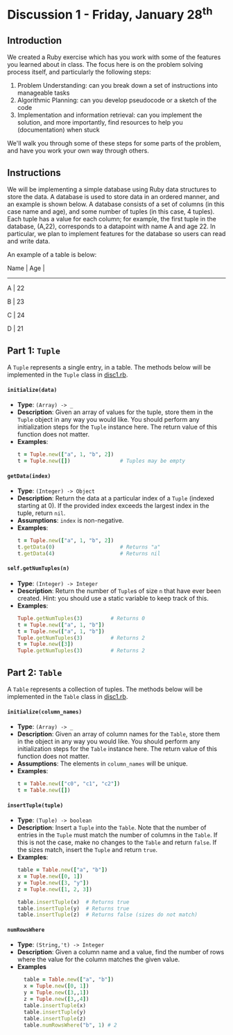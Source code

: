 # Discussion 1 - Friday, January 28<sup>th</sup>
 

## Introduction

We created a Ruby exercise which has you work with some of the features you learned about in class. The focus here is on the problem solving process itself, and particularly the following steps: 


1. Problem Understanding: can you break down a set of instructions into manageable tasks
2. Algorithmic Planning: can you develop pseudocode or a sketch of the code 
3. Implementation and information retrieval: can you implement the solution, and more importantly, find resources to help you (documentation) when stuck

We'll walk you through some of these steps for some parts of the problem, and have you work your own way through others. 

## Instructions

We will be implementing a simple database using Ruby data structures to store the data. A database is used to store data in an ordered manner, and an example is shown below. A database consists of a set of columns (in this case name and age), and some number of tuples (in this case, 4 tuples). Each tuple has a value for each column; for example, the first tuple in the database, (A,22), corresponds to a datapoint with name A and age 22. In particular, we plan to implement features for the database so users can read and write data. 

An example of a table is below: 

Name | Age | 

---------------------

A    |  22        

B    |  23       

C    |  24          

D    |  21   

## Part 1: `Tuple`

A `Tuple` represents a single entry, in a table.  The methods below will be implemented in the `Tuple` class in [disc1.rb](src/disc1.rb).

#### `initialize(data)`

- **Type**: `(Array) -> _`
- **Description**: Given an array of values for the tuple, store them in the `Tuple` object in any way you would like.  You should perform any initialization steps for the `Tuple` instance here.  The return value of this function does not matter.
- **Examples**:
  ```ruby
  t = Tuple.new(["a", 1, "b", 2])
  t = Tuple.new([])                # Tuples may be empty 
  ```

#### `getData(index)`

- **Type**: `(Integer) -> Object`
- **Description**: Return the data at a particular index of a `Tuple` (indexed starting at 0).  If the provided index exceeds the largest index in the tuple, return `nil`.
- **Assumptions**: `index` is non-negative.
- **Examples**:
  ```ruby
  t = Tuple.new(["a", 1, "b", 2])
  t.getData(0)                     # Returns "a"
  t.getData(4)                     # Returns nil
  ```

#### `self.getNumTuples(n)`

- **Type**: `(Integer) -> Integer`
- **Description**: Return the number of `Tuple`s of size `n` that have ever been created.  Hint: you should use a static variable to keep track of this.
- **Examples**:
  ```ruby
  Tuple.getNumTuples(3)         # Returns 0
  t = Tuple.new(["a", 1, "b"])
  t = Tuple.new(["a", 1, "b"])
  Tuple.getNumTuples(3)         # Returns 2
  t = Tuple.new([3])
  Tuple.getNumTuples(3)         # Returns 2
  ```
  
## Part 2: `Table`
A `Table` represents a collection of tuples.  The methods below will be implemented in the `Table` class in [disc1.rb](src/disc1.rb).

#### `initialize(column_names)`

- **Type**: `(Array) -> _`
- **Description**: Given an array of column names for the `Table`, store them in the object in any way you would like. You should perform any initialization steps for the `Table` instance here.  The return value of this function does not matter.
- **Assumptions**: The elements in `column_names` will be unique.
- **Examples**: 
  ```ruby
  t = Table.new(["c0", "c1", "c2"])
  t = Table.new([])
  ```

#### `insertTuple(tuple)`

- **Type**: `(Tuple) -> boolean`
- **Description**: Insert a `Tuple` into the `Table`.  Note that the number of entries in the `Tuple` must match the number of columns in the `Table`.  If this is not the case, make no changes to the `Table` and return `false`.  If the sizes match, insert the `Tuple` and return `true`.
- **Examples**:
  ```ruby
  table = Table.new(["a", "b"])
  x = Tuple.new([0, 1])
  y = Tuple.new([3, "y"])
  z = Tuple.new([1, 2, 3])

  table.insertTuple(x)  # Returns true
  table.insertTuple(y)  # Returns true
  table.insertTuple(z)  # Returns false (sizes do not match)
  ```

#### `numRowsWhere`

- **Type**: `(String,'t) -> Integer`
- **Description**: Given a column name and a value, find the number of rows where the value for the column matches the given value. 
- **Examples**
  ```ruby 
    table = Table.new(["a", "b"])
    x = Tuple.new([0, 1])
    y = Tuple.new([3,,1])
    z = Tuple.new([3,,4])
    table.insertTuple(x)
    table.insertTuple(y)
    table.insertTuple(z)
    table.numRowsWhere("b", 1) # 2 
  ```
  